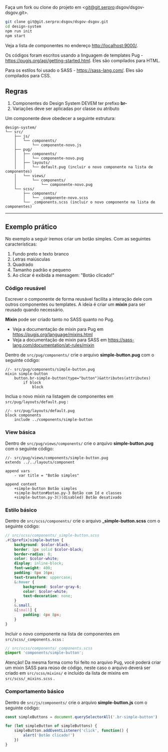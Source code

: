Faça um fork ou clone do projeto em <git@git.serpro:dsgov/dsgov-dsgov.git>.

```bash
git clone git@git.serpro:dsgov/dsgov-dsgov.git
cd design-system
npm run init
npm start
```

Veja a lista de componentes no endereço <http://localhost:9000/>.

Os códigos foram escritos usando a linguagem de templates Pug - <https://pugjs.org/api/getting-started.html>. Eles são compilados para HTML.

Para os estilos foi usado o SASS - <https://sass-lang.com/>. Eles são compilados para CSS.

## Regras

1. Componentes do Design System DEVEM ter prefixo **br-**
1. Variações deve ser aplicadas por classe ou atributo

Um componente deve obedecer a seguinte estrutura:

```text
design-system/
└── src/
    ├── js/
    │   └── components/
    │       └── componente-novo.js
    ├── pug/
    │   ├── components/
    │   │   └── componente-novo.pug
    │   ├── layouts/
    │   │   └── default.pug (incluir o novo componente na lista de componentes)
    │   └── views/
    │       └── components/
    │           └── componente-novo.pug
    └── scss/
        ├── components/
        │   └── _componente-novo.scss
        └── _components.scss (incluir o novo componente na lista de componentes)
```

---

## Exemplo prático

No exemplo a seguir iremos criar um botão simples. Com as seguintes características:

1. Fundo preto e texto branco
1. Letras maiúsculas
1. Quadrado
1. Tamanho padrão e pequeno
1. Ao clicar é exibida a mensagem: "Botão clicado!"

### Código reusável

Escrever o componente de forma reusável facilita a interação dele com outros componentes ou templates. A ideia é criar um **mixin** para ser reusado quando necessário.

**Mixin** pode ser criado tanto no SASS quanto no Pug.

-   Veja a documentação de mixin para Pug em <https://pugjs.org/language/mixins.html>
-   Veja a documentação de mixin para SASS em <https://sass-lang.com/documentation/at-rules/mixin>

Dentro de `src/pug/components/` crie o arquivo **simple-button.pug** com o seguinte código:

```pug
//- src/pug/components/simple-button.pug
mixin simple-button
    button.br-simple-button(type="button")&attributes(attributes)
        if block
            block
```

Inclua o novo mixin na listagem de componentes em `src/pug/layouts/default.pug` :

```pug
//- src/pug/layouts/default.pug
block components
    include ../components/simple-button
```

### View básica

Dentro de `src/pug/views/components/` crie o arquivo **simple-button.pug** com o seguinte código:

```pug
//- src/pug/views/components/simple-button.pug
extends ../../layouts/component

append vars
    - var title = "Botão simples"

append content
    +simple-button Botão simples
    +simple-button#botao.py-3 Botão com Id e classes
    +simple-button.py-3()(disabled) Botão desativado
```

### Estilo básico

Dentro de `src/scss/components/` crie o arquivo **\_simple-button.scss** com o seguinte código:

```scss
// src/scss/components/_simple-button.scss
.#{$prefix}simple-button {
    background: $color-black;
    border: 1px solid $color-black;
    border-radius: 0;
    color: $color-white;
    display: inline-block;
    font-weight: 400;
    padding: 8px 16px;
    text-transform: uppercase;
    &:hover {
        background: $color-gray-6;
        color: $color-white;
        text-decoration: none;
    }
    &.small,
    &[small] {
        padding: 4px 8px;
    }
}
```

Incluir o novo componente na lista de componentes em `src/scss/_components.scss` :

```scss
// src/scss/components/_components.scss
@import 'components/simple-button';
```

Atenção! Da mesma forma como foi feito no arquivo Pug, você poderá criar um mixin SASS para reúso de código, neste caso o arquivo deverá ser criado em `src/scss/mixins/` e incluído da lista de mixins em `src/scss/_mixins.scss` .

### Comportamento básico

Dentro de `src/js/components/` crie o arquivo **simple-button.js** com o seguinte código:

```js
const simpleButtons = document.querySelectorAll('.br-simple-button')

for (let simpleButton of simpleButtons) {
    simpleButton.addEventListener('click', function() {
        alert('Botão clicado!')
    })
}
```
